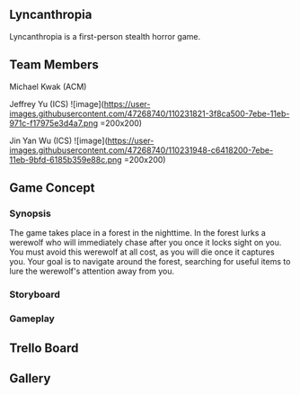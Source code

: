 ## Lyncanthropia
Lyncanthropia is a first-person stealth horror game.

## Team Members
Michael Kwak (ACM)

Jeffrey Yu (ICS)
![image](https://user-images.githubusercontent.com/47268740/110231821-3f8ca500-7ebe-11eb-971c-f17975e3d4a7.png =200x200)

Jin Yan Wu (ICS)
![image](https://user-images.githubusercontent.com/47268740/110231948-c6418200-7ebe-11eb-9bfd-6185b359e88c.png =200x200)

## Game Concept
### Synopsis
The game takes place in a forest in the nighttime. In the forest lurks a werewolf who will immediately chase after you once it locks sight on you. You must avoid this werewolf at all cost, as you will die once it captures you. Your goal is to navigate around the forest, searching for useful items to lure the werewolf's attention away from you. 

### Storyboard

### Gameplay

## Trello Board

## Gallery
